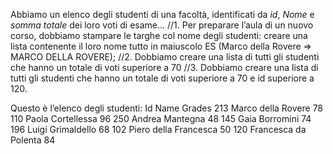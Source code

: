Abbiamo un elenco degli studenti di una facoltà, identificati da _id_, _Nome_ e _somma totale_ dei loro voti di esame...
//1. Per preparare l’aula di un nuovo corso, dobbiamo stampare le targhe col nome degli studenti: creare una lista contenente il loro nome tutto in maiuscolo
ES (Marco della Rovere => MARCO DELLA ROVERE);
//2. Dobbiamo creare una lista di tutti gli studenti che hanno un totale di voti superiore a 70
//3. Dobbiamo creare una lista di tutti gli studenti che hanno un totale di voti superiore a 70 e id superiore a 120.

Questo è l’elenco degli studenti:
Id  Name                Grades
213 Marco della Rovere      78
110 Paola Cortellessa       96
250 Andrea Mantegna         48
145 Gaia Borromini          74
196 Luigi Grimaldello       68
102 Piero della Francesca   50
120 Francesca da Polenta    84